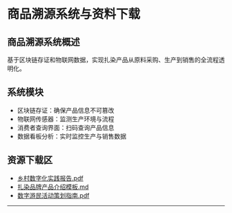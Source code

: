 # 商品溯源系统与资料下载

## 商品溯源系统概述
基于区块链存证和物联网数据，实现扎染产品从原料采购、生产到销售的全流程透明化。

## 系统模块
- 区块链存证：确保产品信息不可篡改
- 物联网传感器：监测生产环境与流程
- 消费者查询界面：扫码查询产品信息
- 数据看板分析：实时监控生产与销售数据

## 资源下载区
- [乡村数字化实践报告.pdf](assets/pdfs/digital-village-report.pdf)
- [扎染品牌产品介绍模板.md](assets/templates/tie-dye-product-template.md)
- [数字游民活动策划指南.pdf](assets/pdfs/nomad-activity-guide.pdf)

---

